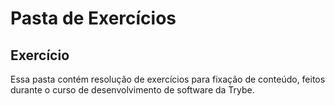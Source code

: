 Pasta de Exercícios 
=======

Exercício
-----------

Essa pasta contém resolução de exercícios para fixação de conteúdo, feitos durante o curso de desenvolvimento de software da Trybe.